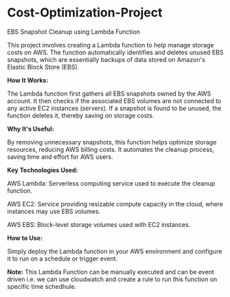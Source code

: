 # Cost-Optimization-Project
EBS Snapshot Cleanup using Lambda Function

This project involves creating a Lambda function to help manage storage costs on AWS. The function automatically identifies and deletes unused EBS snapshots, which are essentially backups of data stored on Amazon's Elastic Block Store (EBS).

**How It Works:**

The Lambda function first gathers all EBS snapshots owned by the AWS account.
It then checks if the associated EBS volumes are not connected to any active EC2 instances (servers).
If a snapshot is found to be unused, the function deletes it, thereby saving on storage costs.

**Why It's Useful:**

By removing unnecessary snapshots, this function helps optimize storage resources, reducing AWS billing costs.
It automates the cleanup process, saving time and effort for AWS users.

**Key Technologies Used:**

AWS Lambda: Serverless computing service used to execute the cleanup function.

AWS EC2: Service providing resizable compute capacity in the cloud, where instances may use EBS volumes.

AWS EBS: Block-level storage volumes used with EC2 instances.

**How to Use:**

Simply deploy the Lambda function in your AWS environment and configure it to run on a schedule or trigger event.

**Note:**
This Lambda Function can be manually executed and can be event driven i.e. we can use cloudwatch and create a rule to run this function on specific time schedhule.
